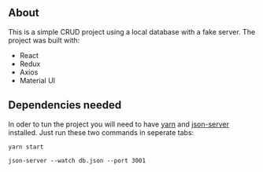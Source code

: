 ## About

This is a simple CRUD project using a local database with a fake server. The project was built with:

- React
- Redux
- Axios
- Material UI

## Dependencies needed

In oder to tun the project you will need to have [yarn](https://yarnpkg.com/) and [json-server](https://github.com/typicode/json-server) installed. Just run these two commands in seperate tabs:

```shell
yarn start
```

```shell
json-server --watch db.json --port 3001
```
